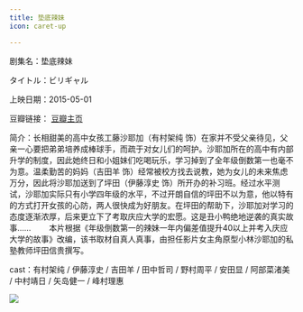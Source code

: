 ```yaml
---
title: 垫底辣妹
icon: caret-up

---
```


剧集名：垫底辣妹

タイトル：ビリギャル

上映日期：2015-05-01

豆瓣链接： [豆瓣主页](https://movie.douban.com/subject/26259677/)

简介：长相甜美的高中女孩工藤沙耶加（有村架纯 饰）在家并不受父亲待见，父亲一心要把弟弟培养成棒球手，而疏于对女儿们的呵护。沙耶加所在的高中有内部升学的制度，因此她终日和小姐妹们吃喝玩乐，学习掉到了全年级倒数第一也毫不为意。温柔勤苦的妈妈（吉田羊 饰）经常被校方找去说教，她为女儿的未来焦虑万分，因此将沙耶加送到了坪田（伊藤淳史 饰）所开办的补习班。经过水平测试，沙耶加实际只有小学四年级的水平，不过开朗自信的坪田不以为意，他以特有的方式打开女孩的心防，两人很快成为好朋友。在坪田的帮助下，沙耶加对学习的态度逐渐浓厚，后来更立下了考取庆应大学的宏愿。这是丑小鸭绝地逆袭的真实故事……
　　本片根据《年级倒数第一的辣妹一年内偏差值提升40以上并考入庆应大学的故事》改编，该书取材自真人真事，由担任影片女主角原型小林沙耶加的私塾教师坪田信贵撰写。

cast：有村架纯 / 伊藤淳史 / 吉田羊 / 田中哲司 / 野村周平 / 安田显 / 阿部菜渚美 / 中村靖日 / 矢岛健一 / 峰村理惠

![](https://listpic.tsgsanjiao.com/movie/2015/2015ddlm.jpg)